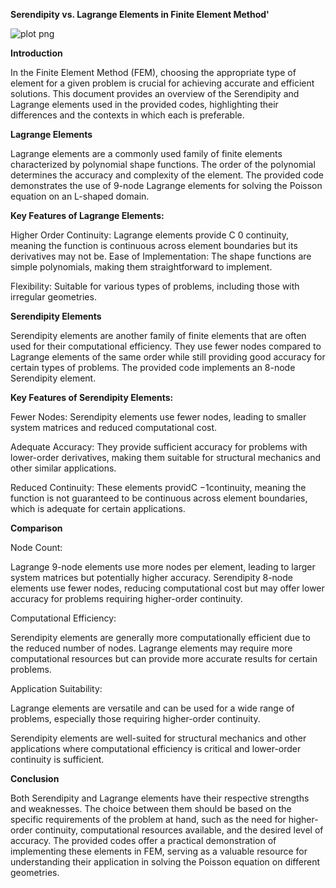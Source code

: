 



**Serendipity vs. Lagrange Elements in Finite Element Method'**

![plot png](https://github.com/user-attachments/assets/eec72270-6cf7-482c-a02b-78e4c1fc0654)

**Introduction**

In the Finite Element Method (FEM), choosing the appropriate type of element for a given problem is crucial for achieving accurate and efficient solutions. This document provides an overview of the Serendipity and Lagrange elements used in the provided codes, highlighting their differences and the contexts in which each is preferable.

**Lagrange Elements**

Lagrange elements are a commonly used family of finite elements characterized by polynomial shape functions. The order of the polynomial determines the accuracy and complexity of the element. The provided code demonstrates the use of 9-node Lagrange elements for solving the Poisson equation on an L-shaped domain.

**Key Features of Lagrange Elements:**

Higher Order Continuity: Lagrange elements provide C 0 continuity, meaning the function is continuous across element boundaries but its derivatives may not be.
Ease of Implementation: The shape functions are simple polynomials, making them straightforward to implement.

Flexibility: Suitable for various types of problems, including those with irregular geometries.

**Serendipity Elements**

Serendipity elements are another family of finite elements that are often used for their computational efficiency. They use fewer nodes compared to Lagrange elements of the same order while still providing good accuracy for certain types of problems. The provided code implements an 8-node Serendipity element.

**Key Features of Serendipity Elements:**

Fewer Nodes: Serendipity elements use fewer nodes, leading to smaller system matrices and reduced computational cost.

Adequate Accuracy: They provide sufficient accuracy for problems with lower-order derivatives, making them suitable for structural mechanics and other similar applications.

Reduced Continuity: These elements providC −1continuity, meaning the function is not guaranteed to be continuous across element boundaries, which is adequate for certain applications.

**Comparison**

Node Count:

Lagrange 9-node elements use more nodes per element, leading to larger system matrices but potentially higher accuracy.
Serendipity 8-node elements use fewer nodes, reducing computational cost but may offer lower accuracy for problems requiring higher-order continuity.

Computational Efficiency:

Serendipity elements are generally more computationally efficient due to the reduced number of nodes.
Lagrange elements may require more computational resources but can provide more accurate results for certain problems.

Application Suitability:

Lagrange elements are versatile and can be used for a wide range of problems, especially those requiring higher-order continuity.

Serendipity elements are well-suited for structural mechanics and other applications where computational efficiency is critical and lower-order continuity is sufficient.

**Conclusion**

Both Serendipity and Lagrange elements have their respective strengths and weaknesses. The choice between them should be based on the specific requirements of the problem at hand, such as the need for higher-order continuity, computational resources available, and the desired level of accuracy. The provided codes offer a practical demonstration of implementing these elements in FEM, serving as a valuable resource for understanding their application in solving the Poisson equation on different geometries.
